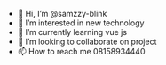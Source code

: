 - 👋 Hi, I’m @samzzy-blink
- 👀 I’m interested in new technology 
- 🌱 I’m currently learning vue js
- 💞️ I’m looking to collaborate on project 
- 📫 How to reach me 08158934440

<!---
samzzy-blink/samzzy-blink is a ✨ special ✨ repository because its `README.md` (this file) appears on your GitHub profile.
You can click the Preview link to take a look at your changes.
--->
